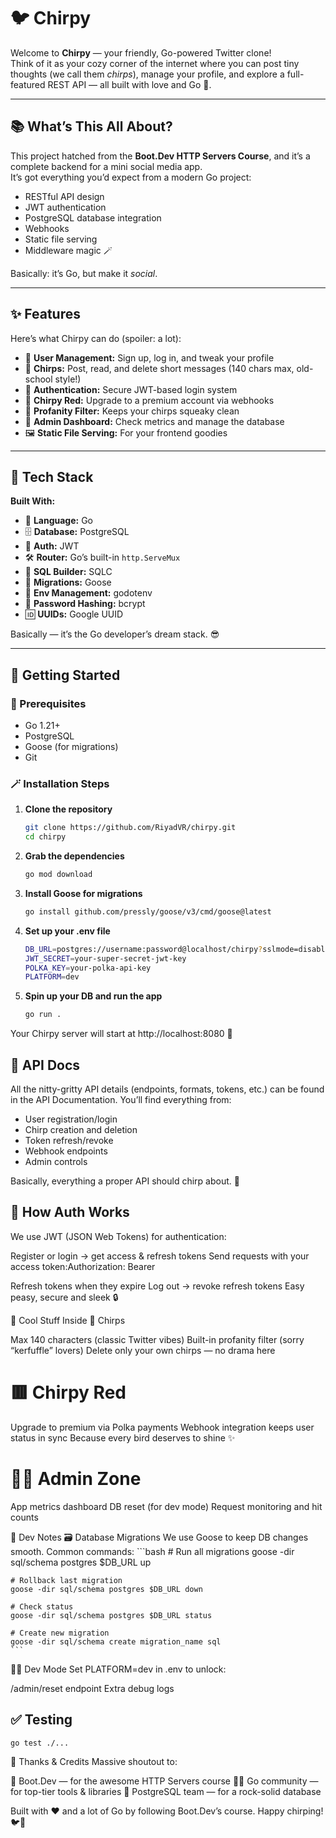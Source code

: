 # 🐦 Chirpy

Welcome to **Chirpy** — your friendly, Go-powered Twitter clone!  
Think of it as your cozy corner of the internet where you can post tiny thoughts (we call them *chirps*), manage your profile, and explore a full-featured REST API — all built with love and Go 💛.

---

## 📚 What’s This All About?

This project hatched from the **Boot.Dev HTTP Servers Course**, and it’s a complete backend for a mini social media app.  
It’s got everything you’d expect from a modern Go project:

- RESTful API design  
- JWT authentication  
- PostgreSQL database integration  
- Webhooks  
- Static file serving  
- Middleware magic 🪄  

Basically: it’s Go, but make it *social*.

---

## ✨ Features

Here’s what Chirpy can do (spoiler: a lot):

- 👤 **User Management:** Sign up, log in, and tweak your profile  
- 💬 **Chirps:** Post, read, and delete short messages (140 chars max, old-school style!)  
- 🔐 **Authentication:** Secure JWT-based login system  
- 🐥 **Chirpy Red:** Upgrade to a premium account via webhooks  
- 🚫 **Profanity Filter:** Keeps your chirps squeaky clean  
- 🧮 **Admin Dashboard:** Check metrics and manage the database  
- 🖼️ **Static File Serving:** For your frontend goodies  

---

## 🔧 Tech Stack

**Built With:**

- 🧠 **Language:** Go  
- 🗄️ **Database:** PostgreSQL  
- 🪪 **Auth:** JWT  
- 🛠️ **Router:** Go’s built-in `http.ServeMux`  
- 🧱 **SQL Builder:** SQLC  
- 🔄 **Migrations:** Goose  
- 🌿 **Env Management:** godotenv  
- 🔑 **Password Hashing:** bcrypt  
- 🆔 **UUIDs:** Google UUID  

Basically — it’s the Go developer’s dream stack. 😎

---

## 🚀 Getting Started

### 🧰 Prerequisites

- Go 1.21+  
- PostgreSQL  
- Goose (for migrations)  
- Git  

### 🪄 Installation Steps

1. **Clone the repository**
   ```bash
   git clone https://github.com/RiyadVR/chirpy.git
   cd chirpy
   ```

2. **Grab the dependencies**
    ```bash
    go mod download
    ```

3. **Install Goose for migrations**
    ```bash
    go install github.com/pressly/goose/v3/cmd/goose@latest
    ```
4. **Set up your .env file**
    ```bash
    DB_URL=postgres://username:password@localhost/chirpy?sslmode=disable
    JWT_SECRET=your-super-secret-jwt-key
    POLKA_KEY=your-polka-api-key
    PLATFORM=dev
    ```


5. **Spin up your DB and run the app**
    ```bash
    go run .
    ```

Your Chirpy server will start at http://localhost:8080 🎉


## 📖 API Docs
All the nitty-gritty API details (endpoints, formats, tokens, etc.) can be found in the API Documentation.
You’ll find everything from:

- User registration/login
- Chirp creation and deletion
- Token refresh/revoke
- Webhook endpoints
- Admin controls

Basically, everything a proper API should chirp about. 🐣

## 🔐 How Auth Works
We use JWT (JSON Web Tokens) for authentication:

Register or login → get access & refresh tokens
Send requests with your access token:Authorization: Bearer <your-token>

Refresh tokens when they expire
Log out → revoke refresh tokens
Easy peasy, secure and sleek 🔒

🎯 Cool Stuff Inside
🐤 Chirps

Max 140 characters (classic Twitter vibes)
Built-in profanity filter (sorry “kerfuffle” lovers)
Delete only your own chirps — no drama here

# 🟥 Chirpy Red

Upgrade to premium via Polka payments
Webhook integration keeps user status in sync
Because every bird deserves to shine ✨

# 🧑‍💻 Admin Zone

App metrics dashboard
DB reset (for dev mode)
Request monitoring and hit counts

🧪 Dev Notes
🗃️ Database Migrations
We use Goose to keep DB changes smooth.
Common commands:
    ```bash
    # Run all migrations
    goose -dir sql/schema postgres $DB_URL up

    # Rollback last migration
    goose -dir sql/schema postgres $DB_URL down

    # Check status
    goose -dir sql/schema postgres $DB_URL status

    # Create new migration
    goose -dir sql/schema create migration_name sql
    ```

🧑‍🔬 Dev Mode
Set PLATFORM=dev in .env to unlock:

/admin/reset endpoint
Extra debug logs

## ✅ Testing
```bash
go test ./...
```

🙏 Thanks & Credits
Massive shoutout to:

🏫 Boot.Dev — for the awesome HTTP Servers course
🧑‍💻 Go community — for top-tier tools & libraries
🐘 PostgreSQL team — for a rock-solid database

Built with ❤️ and a lot of Go by following Boot.Dev’s course.
Happy chirping! 🐦💬